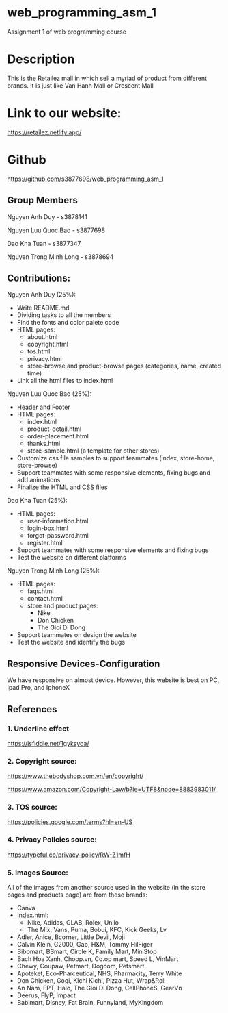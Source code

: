 # web_programming_asm_1
Assignment 1 of web programming course 

# Description
This is the Retailez mall in which sell a myriad of product from different brands. It is just like Van Hanh Mall or Crescent Mall

# Link to our website:
https://retailez.netlify.app/

# Github
https://github.com/s3877698/web_programming_asm_1

## Group Members

Nguyen Anh Duy - s3878141

Nguyen Luu Quoc Bao - s3877698

Dao Kha Tuan - s3877347

Nguyen Trong Minh Long - s3878694

## Contributions:

Nguyen Anh Duy (25%):
- Write README.md
- Dividing tasks to all the members
- Find the fonts and color palete code
- HTML pages:
  - about.html
  - copyright.html
  - tos.html
  - privacy.html
  - store-browse and product-browse pages (categories, name, created time)
- Link all the html files to index.html

Nguyen Luu Quoc Bao (25%):
- Header and Footer
- HTML pages:
  - index.html
  - product-detail.html
  - order-placement.html
  - thanks.html
  - store-sample.html (a template for other stores)
- Customize css file samples to support teammates (index, store-home, store-browse)
- Support teammates with some responsive elements, fixing bugs and add animations
- Finalize the HTML and CSS files

Dao Kha Tuan (25%): 
- HTML pages:
  - user-information.html
  - login-box.html
  - forgot-password.html
  - register.html
- Support teammates with some responsive elements and fixing bugs
- Test the website on different platforms
 
Nguyen Trong Minh Long (25%):
- HTML pages:
  - faqs.html
  - contact.html
  - store and product pages:
    - Nike
    - Don Chicken
    - The Gioi Di Dong
 - Support teammates on design the website
 - Test the website and identify the bugs

## Responsive Devices-Configuration
We have responsive on almost device. 
However, this website is best on PC, Ipad Pro, and IphoneX

## References
### 1. Underline effect

https://jsfiddle.net/1gyksyoa/

### 2. Copyright source:

https://www.thebodyshop.com.vn/en/copyright/

https://www.amazon.com/Copyright-Law/b?ie=UTF8&node=8883983011/

### 3. TOS source:

https://policies.google.com/terms?hl=en-US

### 4. Privacy Policies source:

https://typeful.co/privacy-policy/RW-Z1mfH

### 5. Images Source:

All of the images from another source used in the website (in the store pages and products page) are from these brands:
- Canva
- Index.html:
  - Nike, Adidas, GLAB, Rolex, Unilo
  - The Mix, Vans, Puma, Bobui, KFC, Kick Geeks, Lv
- Adler, Anice, Bcorner, Little Devil, Moji
- Calvin Klein, G2000, Gap, H&M, Tommy HilFiger
- Bibomart, BSmart, Circle K, Family Mart, MiniStop
- Bach Hoa Xanh, Chopp.vn, Co.op mart, Speed L, VinMart
- Chewy, Coupaw, Petmart, Dogcom, Petsmart
- Apoteket, Eco-Pharceutical, NHS, Pharmacity, Terry White
- Don Chicken, Gogi, Kichi Kichi, Pizza Hut, Wrap&Roll
- An Nam, FPT, Halo, The Gioi Di Dong, CellPhoneS, GearVn
- Deerus, FlyP, Impact
- Babimart, Disney, Fat Brain, Funnyland, MyKingdom


